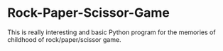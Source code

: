 # Rock-Paper-Scissor-Game
This is really interesting and basic Python program for the memories of childhood of rock/paper/scissor game.
